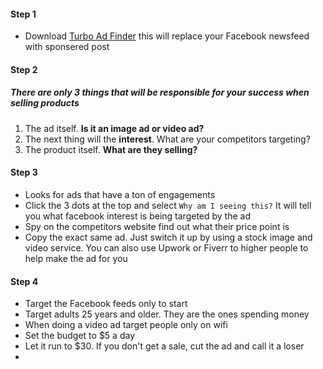 #### Step 1
* Download [Turbo Ad Finder](https://chrome.google.com/webstore/detail/turbo-ad-finder/kjbjojolojmokicddfeaamkodihccdcl?hl=en-US) this will replace your Facebook newsfeed with sponsered post

#### Step 2
##### There are only 3 things that will be responsible for your success when selling products
1. The ad itself. **Is it an image ad or video ad?**
2. The next thing will the **interest**. What are your competitors targeting?
3. The product itself. **What are they selling?**

#### Step 3
* Looks for ads that have a ton of engagements
* Click the 3 dots at the top and select `Why am I seeing this?` It will tell you what facebook interest is being targeted by the ad
* Spy on the competitors website find out what their price point is
* Copy the exact same ad. Just switch it up by using a stock image and video service. You can also use Upwork or Fiverr to higher people to help make the ad for you

#### Step 4
* Target the Facebook feeds only to start
* Target adults 25 years and older. They are the ones spending money
* When doing a video ad target people only on wifi
* Set the budget to $5 a day
* Let it run to $30. If you don't get a sale, cut the ad and call it a loser
* 
